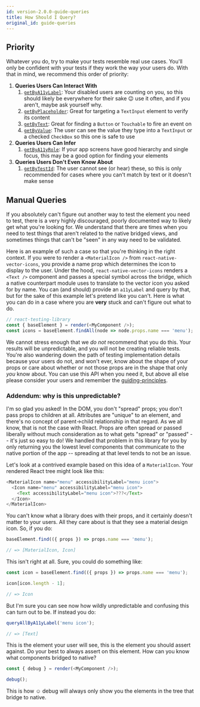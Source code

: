 ```yaml
---
id: version-2.0.0-guide-queries
title: How Should I Query?
original_id: guide-queries
---
```


## Priority

Whatever you do, try to make your tests resemble real use cases. You'll only be confident with your
tests if they work the way your users do. With that in mind, we recommend this order of priority:

1. **Queries Users Can Interact With**
   1. [`getByA11yLabel`](api-queries#bya11ylabel): Your disabled users are counting on you, so this
      should likely be everywhere for their sake 😉 use it often, and if you aren't, maybe ask
      yourself why.
   1. [`getByPlaceholder`](api-queries#byplaceholder): Great for targeting a `TextInput` element to
      verify its content
   1. [`getByText`](api-queries#bytext): Great for finding a `Button` or `Touchable` to fire an
      event on
   1. [`getByValue`](api-queries#byvalue): The user can see the value they type into a `TextInput`
      or a checked `CheckBox` so this one is safe to use
1. **Queries Users Can Infer**
   1. [`getByA11yRole`](api-queries#bya11yrole): If your app screens have good hierarchy and single
      focus, this may be a good option for finding your elements
1. **Queries Users Don't Even Know About**
   1. [`getByTestId`](api-queries#bytestid): The user cannot see (or hear) these, so this is only
      recommended for cases where you can't match by text or it doesn't make sense

## Manual Queries

If you absolutely can't figure out another way to test the element you need to test, there is a very
highly discouraged, poorly documented way to likely get what you're looking for. We understand that
there are times when you need to test things that aren't related to the native bridged views, and
sometimes things that can't be "seen" in any way need to be validated.

Here is an example of such a case so that you're thinking in the right context. If you were to
render a `<MaterialIcon />` from `react-native-vector-icons`, you provide a name prop which
determines the icon to display to the user. Under the hood, `react-native-vector-icons` renders a
`<Text />` component and passes a special symbol across the bridge, which a native counterpart
module uses to translate to the vector icon you asked for by name. You can (and should) provide an
`a11yLabel` and query by that, but for the sake of this example let's pretend like you can't. Here
is what you can do in a case where you are **very** stuck and can't figure out what to do.

```javascript
// react-testing-library
const { baseElement } = render(<MyComponent />);
const icons = baseElement.findAll(node => node.props.name === 'menu');
```

We cannot stress enough that we _do not_ recommend that you do this. Your results will be
unpredictable, and you will not be creating reliable tests. You're also wandering down the path of
testing implementation details because your users do not, and won't ever, know about the shape of
your props or care about whether or not those props are in the shape that only _you_ know about. You
can use this API when you need it, but above all else please consider your users and remember the
[guiding-principles](guiding-principles.md).

### Addendum: why is this unpredictable?

I'm so glad you asked! In the DOM, you don't "spread" props; you don't pass props to children at
all. Attributes are "unique" to an element, and there's no concept of parent->child relationship in
that regard. As we all know, that is not the case with React. Props are often spread or passed
liberally without much consideration as to what gets "spread" or "passed" -- it's just so easy to
do! We handled that problem in this library for you by only returning you the lowest level
components that communicate to the native portion of the app -- spreading at that level tends to not
be an issue.

Let's look at a contrived example based on this idea of a `MaterialIcon`. Your rendered React tree
might look like this:

```javascript
<MaterialIcon name="menu" accessibilityLabel="menu icon">
  <Icon name="menu" accessibilityLabel="menu icon">
    <Text accessibilityLabel="menu icon">???</Text>
  </Icon>
</MaterialIcon>
```

You can't know what a library does with their props, and it certainly doesn't matter to your users.
All they care about is that they see a material design icon. So, if you do:

```javascript
baseElement.find(({ props }) => props.name === 'menu');

// => [MaterialIcon, Icon]
```

This isn't right at all. Sure, you could do something like:

```javascript
const icon = baseElement.find(({ props }) => props.name === 'menu');

icon[icon.length - 1];

// => Icon
```

But I'm sure you can see now how wildly unpredictable and confusing this can turn out to be. If
instead you do:

```javascript
queryAllByA11yLabel('menu icon');

// => [Text]
```

This is the element your user will see, this is the element you should assert against. Do your best
to always assert on this element. How can you know what components bridged to native?

```javascript
const { debug } = render(<MyComponent />);

debug();
```

This is how ☺️ debug will always only show you the elements in the tree that bridge to native.
